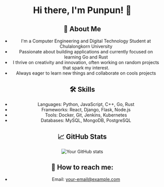 <div align = "center">

# Hi there, I'm Punpun! 👋

## 🚀 About Me
- I'm a Computer Engineering and Digital Technology Student at Chulalongkorn University
- Passionate about building applications and currently focused on learning Go and Rust
- I thrive on creativity and innovation, often working on random projects that spark my interest.
- Always eager to learn new things and collaborate on cools projects

## 🛠 Skills
- Languages: Python, JavaScript, C++, Go, Rust
- Frameworks: React, Django, Flask, Node.js
- Tools: Docker, Git, Jenkins, Kubernetes
- Databases: MySQL, MongoDB, PostgreSQL

## 📈 GitHub Stats
![Your GitHub stats](https://github-readme-stats.vercel.app/api?username=punchanabu&show_icons=true&theme=radical)

## 🤝 How to reach me:
- Email: your-email@example.com

</div>
